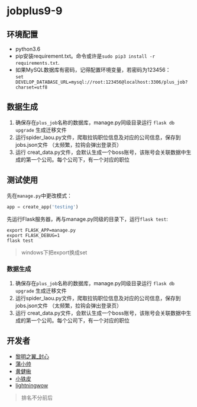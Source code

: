 # jobplus9-9

## 环境配置

- python3.6
- pip安装requirement.txt。命令或许是`sudo pip3 install -r requirements.txt`.
- 如果MySQL数据库有密码，记得配置环境变量，若密码为123456：\
`set DEVELOP_DATABASE_URL=mysql://root:123456@localhost:3306/plus_job?charset=utf8`

## 数据生成
1. 确保存在`plus_job`名称的数据库，manage.py同级目录运行 `flask db upgrade`  生成迁移文件
2. 运行spider_laou.py文件，爬取拉钩职位信息及对应的公司信息，保存到jobs.json文件
（太频繁，拉钩会弹出登录页）
3. 运行 creat_data.py文件，会默认生成一个boss账号，该账号会关联数据中生成的第一个公司。每个公司下，有一个对应的职位

## 测试使用

先在`manage.py`中更改模式：
```python
app = create_app('testing')
```

先运行Flask服务器，再与manage.py同级的目录下，运行`flask test`:

```shell
export FLASK_APP=manage.py
export FLASK_DEBUG=1
flask test
```

> windows下把export换成set
### 数据生成
1. 确保存在`plus_job`名称的数据库，manage.py同级目录运行 `flask db upgrade`  生成迁移文件
2. 运行spider_laou.py文件，爬取拉钩职位信息及对应的公司信息，保存到jobs.json文件
（太频繁，拉钩会弹出登录页）
3. 运行 creat_data.py文件，会默认生成一个boss账号，该账号会关联数据中生成的第一个公司。每个公司下，有一个对应的职位

## 开发者

- [黎明之翼_封心](https://github.com/Raymond38324)
- [蒲小帅](https://github.com/puxiaoshuai)
- [黄健楸](https://github.com/linxixizhi/)
- [小铁皮](https://github.com/xiaotiepi)
- [lightningwow](https://github.com/limi2018)

> 排名不分前后
